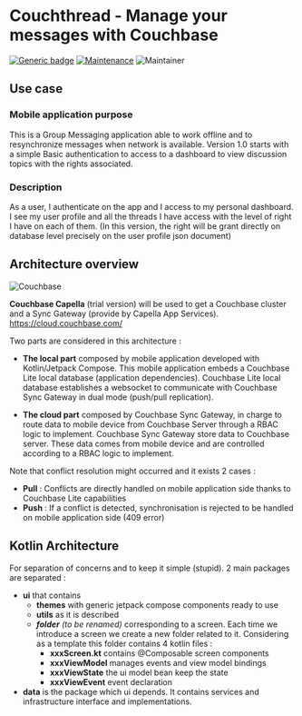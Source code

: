 # Couchthread - Manage your messages with Couchbase 
[![Generic badge](https://img.shields.io/badge/Version-1.0-<COLOR>.svg)](https://shields.io/)
[![Maintenance](https://img.shields.io/badge/Maintained%3F-yes-green.svg)](https://GitHub.com/Naereen/StrapDown.js/graphs/commit-activity)
![Maintainer](https://img.shields.io/badge/maintainer-raphael.chir@gmail.com-blue)
## Use case
### Mobile application purpose
This is a Group Messaging application able to work offline and to resynchronize messages when network is available. Version 1.0 starts with a simple Basic authentication to access to a dashboard to view discussion topics with the rights associated.
### Description
As a user, I authenticate on the app and I access to my personal dashboard. I see my user profile and all the threads I have access with the level of right I have on each of them. (In this version, the right will be grant directly on database level precisely on the user profile json document)
## Architecture overview
![Couchbase](https://docs.couchbase.com/sync-gateway/current/_images/svr-sgw-cbl.png)

**Couchbase Capella** (trial version) will be used to get a Couchbase cluster and a Sync Gateway (provide by Capella App Services). https://cloud.couchbase.com/

Two parts are considered in this architecture :
- **The local part** composed by mobile application developed with Kotlin/Jetpack Compose. This mobile application embeds a Couchbase Lite local database (application dependencies). Couchbase Lite local database establishes a websocket to communicate with Couchbase Sync Gateway in dual mode (push/pull replication).

- **The cloud part** composed by Couchbase Sync Gateway, in charge to route data to mobile device from Couchbase Server through a RBAC logic to implement.
Couchbase Sync Gateway store data to Couchbase server. These data comes from mobile device and are controlled according to a RBAC logic to implement.

Note that conflict resolution might occurred and it exists 2 cases :
- **Pull** : Conflicts are directly handled on mobile application side thanks to Couchbase Lite capabilities
- **Push** : If a conflict is detected, synchronisation is rejected to be handled on mobile application side (409 error)

## Kotlin Architecture
For separation of concerns and to keep it simple (stupid). 2 main packages are separated : 
- **ui** that contains 
    - **themes** with generic jetpack compose components ready to use
    - **utils** as it is described
    - __*folder*__ *(to be renamed)* corresponding to a screen. Each time we introduce a screen we create a new folder related to it. Considering as a template this folder contains 4 kotlin files :
      - **xxxScreen.kt** contains @Composable screen components
      - **xxxViewModel** manages events and view model bindings
      - **xxxViewState** the ui model bean keep the state
      - **xxxViewEvent** event declaration
- **data** is the package which ui depends. It contains services and infrastructure interface and implementations.